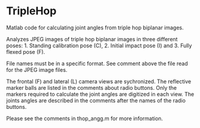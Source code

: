 # TripleHop
Matlab code for calculating joint angles from triple hop biplanar images.

Analyzes JPEG images of triple hop biplanar images in three different poses:  1.  Standing calibration pose (C), 2.  Initial impact pose (I) and 3.  Fully flexed pose (F).

File names must be in a specific format.  See comment above the file read for the JPEG image files.

The frontal (F) and lateral (L) camera views are sychronized.  The reflective marker balls are listed in the comments about radio buttons.  Only the markers required to calculate the joint angles are digitized in each view.  The joints angles are described in the comments after the names of the radio buttons.

Please see the comments in thop_angg.m for more information.
